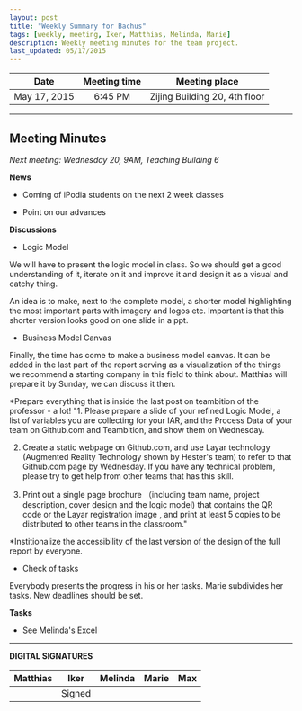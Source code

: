 ```yaml
---
layout: post
title: "Weekly Summary for Bachus"
tags: [weekly, meeting, Iker, Matthias, Melinda, Marie]
description: Weekly meeting minutes for the team project.
last_updated: 05/17/2015
---
```


|**Date** |**Meeting time**|**Meeting place**
| ------------- |:----------------:|:-------:
|May 17, 2015| 6:45 PM | Zijing Building 20, 4th floor

----------

Meeting Minutes
------
*Next meeting: Wednesday 20, 9AM, Teaching Building 6*

**News**

* Coming of iPodia students on the next 2 week classes

* Point on our advances

**Discussions**

* Logic Model

We will have to present the logic model in class. So we should get a good understanding of it, iterate on it and improve it and design it as a visual and catchy thing.

An idea is to make, next to the complete model, a shorter model highlighting the most important parts with imagery and logos etc. Important is that this shorter version looks good on one slide in a ppt.

* Business Model Canvas

Finally, the time has come to make a business model canvas. It can be added in the last part of the report serving as a visualization of the things we recommend a starting company in this field to think about. Matthias will prepare it by Sunday, we can discuss it then.

*Prepare everything that is inside the last post on teambition of the professor - a lot!
"1. Please prepare a slide of your refined Logic Model, a list of variables you are collecting for your IAR, and the Process Data of your team on Github.com and Teambition, and show them on Wednesday.

2. Create a static webpage on Github.com, and use Layar technology (Augmented Reality Technology shown by Hester's team) to refer to that Github.com page by Wednesday. If you have any technical problem, please try to get help from other teams that has this skill.

3. Print out a single page brochure （including team name, project description, cover design and the logic model) that contains the QR code or the Layar registration image , and print at least 5 copies to be distributed to other teams in the classroom."

*Institionalize the accessibility of the last version of the design of the full report by everyone.

* Check of tasks

Everybody presents the progress in his or her tasks. Marie subdivides her tasks. New deadlines should be set.

**Tasks**

* See Melinda's Excel


----------

**DIGITAL SIGNATURES**

|**Matthias** |**Iker**|**Melinda**|**Marie**|**Max**|
|----------------|----------------|----------------|----------------|----------------|
| | Signed| | | |
